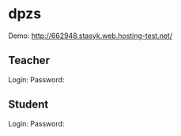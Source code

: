 # dpzs
Demo: http://662948.stasyk.web.hosting-test.net/

Teacher
-------------
Login:
Password:


Student
-------------
Login:
Password:
